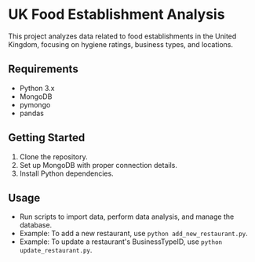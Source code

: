 
# UK Food Establishment Analysis

This project analyzes data related to food establishments in the United Kingdom, focusing on hygiene ratings, business types, and locations.

## Requirements

- Python 3.x
- MongoDB
- pymongo
- pandas

## Getting Started

1. Clone the repository.
2. Set up MongoDB with proper connection details.
3. Install Python dependencies.

## Usage

- Run scripts to import data, perform data analysis, and manage the database.
- Example: To add a new restaurant, use `python add_new_restaurant.py`.
- Example: To update a restaurant's BusinessTypeID, use `python update_restaurant.py`.
